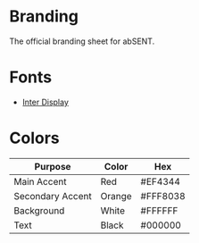 # Branding
The official branding sheet for abSENT.

# Fonts
- [Inter Display](https://github.com/rsms/inter/releases/tag/display-beta-1)

# Colors

| Purpose | Color | Hex |
| ------- | ----- | --- |
| Main Accent | Red | #EF4344 |
| Secondary Accent | Orange | #FFF8038 |
| Background | White | #FFFFFF |
| Text | Black | #000000 |